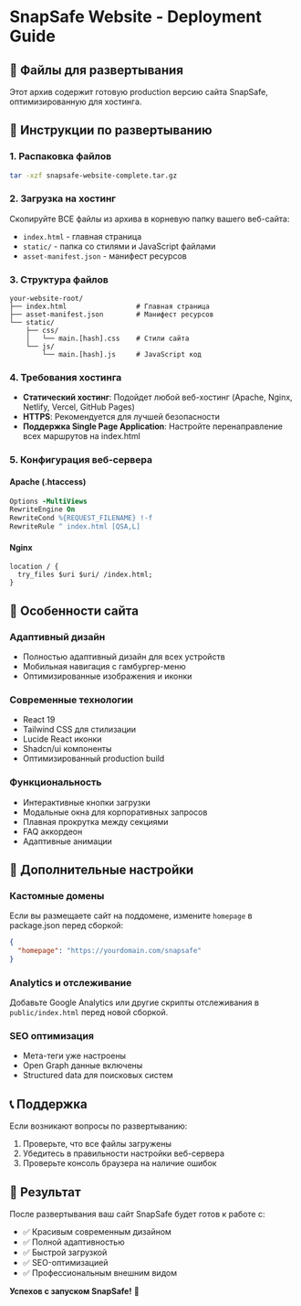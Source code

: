 # SnapSafe Website - Deployment Guide

## 📁 Файлы для развертывания

Этот архив содержит готовую production версию сайта SnapSafe, оптимизированную для хостинга.

## 🚀 Инструкции по развертыванию

### 1. Распаковка файлов
```bash
tar -xzf snapsafe-website-complete.tar.gz
```

### 2. Загрузка на хостинг
Скопируйте ВСЕ файлы из архива в корневую папку вашего веб-сайта:
- `index.html` - главная страница
- `static/` - папка со стилями и JavaScript файлами
- `asset-manifest.json` - манифест ресурсов

### 3. Структура файлов
```
your-website-root/
├── index.html                 # Главная страница
├── asset-manifest.json        # Манифест ресурсов
└── static/
    ├── css/
    │   └── main.[hash].css    # Стили сайта
    └── js/
        └── main.[hash].js     # JavaScript код
```

### 4. Требования хостинга
- **Статический хостинг**: Подойдет любой веб-хостинг (Apache, Nginx, Netlify, Vercel, GitHub Pages)
- **HTTPS**: Рекомендуется для лучшей безопасности
- **Поддержка Single Page Application**: Настройте перенаправление всех маршрутов на index.html

### 5. Конфигурация веб-сервера

#### Apache (.htaccess)
```apache
Options -MultiViews
RewriteEngine On
RewriteCond %{REQUEST_FILENAME} !-f
RewriteRule ^ index.html [QSA,L]
```

#### Nginx
```nginx
location / {
  try_files $uri $uri/ /index.html;
}
```

## 🎨 Особенности сайта

### Адаптивный дизайн
- Полностью адаптивный дизайн для всех устройств
- Мобильная навигация с гамбургер-меню
- Оптимизированные изображения и иконки

### Современные технологии
- React 19
- Tailwind CSS для стилизации
- Lucide React иконки
- Shadcn/ui компоненты
- Оптимизированный production build

### Функциональность
- Интерактивные кнопки загрузки
- Модальные окна для корпоративных запросов
- Плавная прокрутка между секциями
- FAQ аккордеон
- Адаптивные анимации

## 🔧 Дополнительные настройки

### Кастомные домены
Если вы размещаете сайт на поддомене, измените `homepage` в package.json перед сборкой:
```json
{
  "homepage": "https://yourdomain.com/snapsafe"
}
```

### Analytics и отслеживание
Добавьте Google Analytics или другие скрипты отслеживания в `public/index.html` перед новой сборкой.

### SEO оптимизация
- Мета-теги уже настроены
- Open Graph данные включены
- Structured data для поисковых систем

## 📞 Поддержка

Если возникают вопросы по развертыванию:
1. Проверьте, что все файлы загружены
2. Убедитесь в правильности настройки веб-сервера
3. Проверьте консоль браузера на наличие ошибок

## 🌟 Результат

После развертывания ваш сайт SnapSafe будет готов к работе с:
- ✅ Красивым современным дизайном
- ✅ Полной адаптивностью
- ✅ Быстрой загрузкой
- ✅ SEO-оптимизацией
- ✅ Профессиональным внешним видом

**Успехов с запуском SnapSafe!** 🚀